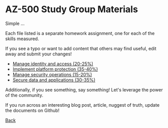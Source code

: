 # AZ-500 Study Group Materials

Simple ...

Each file listed is a separate homework assignment, one for each of the skills measured.

If you see a typo or want to add content that others may find useful, edit away and submit your changes!

- [Manage identity and access (20-25%)](IdentityAccess.md)
- [Implement platform protection (35-40%)](Platform.md)
- [Manage security operations (15-20%)](Operations.md)
- [Secure data and applications (30-35%)](DataApps.md)

Additionally, if you see something, say something! Let's leverage the power of the community.

If you run across an interesting blog post, article, nuggest of truth, update the documents on Github!

[Back](../)